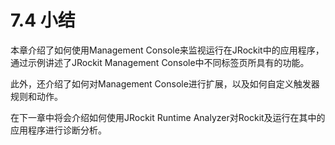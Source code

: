 <a name="7.4"></a>
# 7.4 小结

本章介绍了如何使用Management Console来监视运行在JRockit中的应用程序，通过示例讲述了JRockit Management Console中不同标签页所具有的功能。

此外，还介绍了如何对Management Console进行扩展，以及如何自定义触发器规则和动作。

在下一章中将会介绍如何使用JRockit Runtime Analyzer对Rockit及运行在其中的应用程序进行诊断分析。
